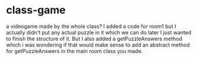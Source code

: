 # class-game
a videogame made by the whole class?
I added a code for room1 but I actually didn't put any actual puzzle in it which we can do later I just wanted to finish the structure of it. But I also added a getPuzzleAnswers method which i was wondering if that would make sense to add an abstract method for getPuzzleAnswers in the main room class you made.
